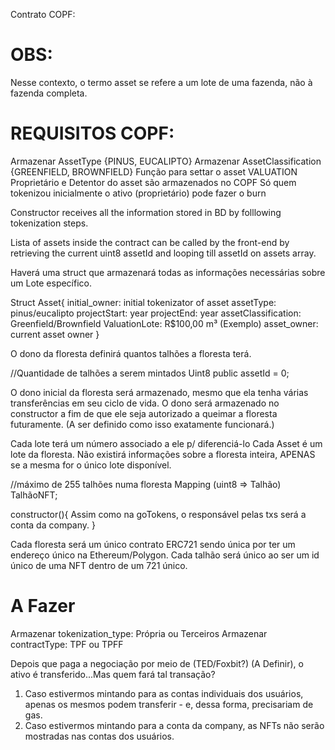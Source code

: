 Contrato COPF:

# OBS:
Nesse contexto, o termo asset se refere a um lote de uma fazenda, não à fazenda completa.

# REQUISITOS COPF:
Armazenar AssetType {PINUS, EUCALIPTO}
Armazenar AssetClassification {GREENFIELD, BROWNFIELD}
Função para settar o asset VALUATION
Proprietário e Detentor do asset são armazenados no COPF
Só quem tokenizou inicialmente o ativo (proprietário) pode fazer o burn

Constructor receives all the information stored in BD by folllowing tokenization steps.

Lista of assets inside the contract can be called by the front-end by retrieving the current uint8 assetId and looping till assetId on assets array.

Haverá uma struct que armazenará todas as informações necessárias sobre um Lote específico. 

Struct Asset{
    initial_owner: initial tokenizator of asset
    assetType: pinus/eucalipto
    projectStart: year 
    projectEnd: year
    assetClassification: Greenfield/Brownfield
    ValuationLote: R$100,00 m³ (Exemplo)
    asset_owner: current asset owner
}

O dono da floresta definirá quantos talhões a floresta terá.

//Quantidade de talhões a serem mintados
Uint8 public assetId = 0;

O dono inicial da floresta será armazenado, mesmo que ela tenha várias transferências em seu ciclo de vida. O dono será armazenado no constructor a fim de que ele seja autorizado a queimar a floresta futuramente. (A ser definido como isso exatamente funcionará.)

Cada lote terá um número associado a ele p/ diferenciá-lo
Cada Asset é um lote da floresta. Não existirá informações sobre a floresta inteira, APENAS se a mesma for o único lote disponível.

//máximo de 255 talhões numa floresta
Mapping (uint8 => Talhão) TalhãoNFT;

constructor(){
	Assim como na goTokens, o responsável pelas txs será a conta da company. 
}

Cada floresta será um único contrato ERC721 sendo única por ter um endereço único na Ethereum/Polygon. Cada talhão será único ao ser um id único de uma NFT dentro de um 721 único.

# A Fazer 
Armazenar tokenization_type: Própria ou Terceiros
Armazenar contractType: TPF ou TPFF

Depois que paga a negociação por meio de (TED/Foxbit?) (A Definir), o ativo é transferido...Mas quem fará tal transação?
1. Caso estivermos mintando para as contas individuais dos usuários, apenas os mesmos podem transferir - e, dessa forma, precisariam de gas. 
2. Caso estivermos mintando para a conta da company, as NFTs não serão mostradas nas contas dos usuários.